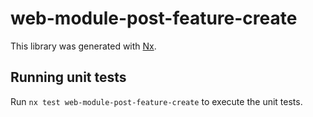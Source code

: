 # web-module-post-feature-create

This library was generated with [Nx](https://nx.dev).

## Running unit tests

Run `nx test web-module-post-feature-create` to execute the unit tests.
